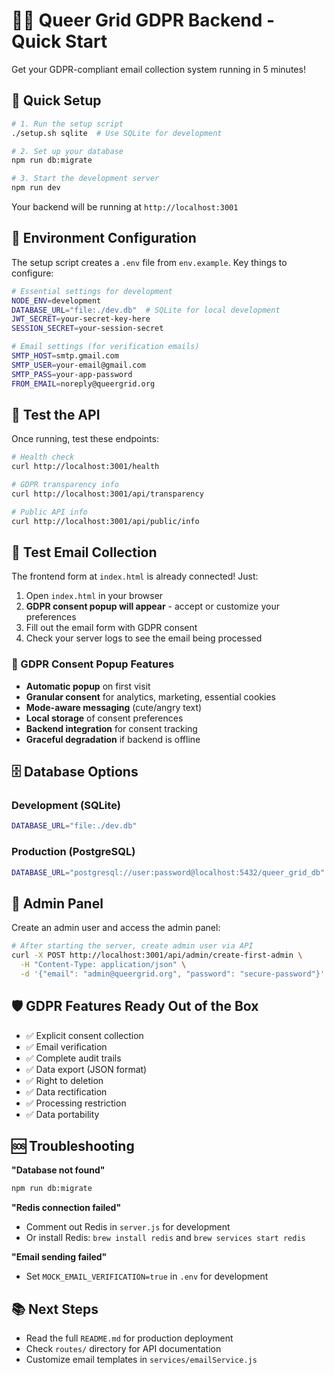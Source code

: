 # 🏳️‍🌈 Queer Grid GDPR Backend - Quick Start

Get your GDPR-compliant email collection system running in 5 minutes!

## 🚀 Quick Setup

```bash
# 1. Run the setup script
./setup.sh sqlite  # Use SQLite for development

# 2. Set up your database
npm run db:migrate

# 3. Start the development server
npm run dev
```

Your backend will be running at `http://localhost:3001`

## 🔧 Environment Configuration

The setup script creates a `.env` file from `env.example`. Key things to configure:

```bash
# Essential settings for development
NODE_ENV=development
DATABASE_URL="file:./dev.db"  # SQLite for local development
JWT_SECRET=your-secret-key-here
SESSION_SECRET=your-session-secret

# Email settings (for verification emails)
SMTP_HOST=smtp.gmail.com
SMTP_USER=your-email@gmail.com
SMTP_PASS=your-app-password
FROM_EMAIL=noreply@queergrid.org
```

## 🧪 Test the API

Once running, test these endpoints:

```bash
# Health check
curl http://localhost:3001/health

# GDPR transparency info
curl http://localhost:3001/api/transparency

# Public API info
curl http://localhost:3001/api/public/info
```

## 📧 Test Email Collection

The frontend form at `index.html` is already connected! Just:

1. Open `index.html` in your browser
2. **GDPR consent popup will appear** - accept or customize your preferences
3. Fill out the email form with GDPR consent
4. Check your server logs to see the email being processed

### 🍪 GDPR Consent Popup Features

- **Automatic popup** on first visit
- **Granular consent** for analytics, marketing, essential cookies
- **Mode-aware messaging** (cute/angry text)
- **Local storage** of consent preferences
- **Backend integration** for consent tracking
- **Graceful degradation** if backend is offline

## 🗄️ Database Options

### Development (SQLite)
```bash
DATABASE_URL="file:./dev.db"
```

### Production (PostgreSQL)
```bash
DATABASE_URL="postgresql://user:password@localhost:5432/queer_grid_db"
```

## 🔐 Admin Panel

Create an admin user and access the admin panel:

```bash
# After starting the server, create admin user via API
curl -X POST http://localhost:3001/api/admin/create-first-admin \
  -H "Content-Type: application/json" \
  -d '{"email": "admin@queergrid.org", "password": "secure-password"}'
```

## 🛡️ GDPR Features Ready Out of the Box

- ✅ Explicit consent collection
- ✅ Email verification
- ✅ Complete audit trails
- ✅ Data export (JSON format)
- ✅ Right to deletion
- ✅ Data rectification
- ✅ Processing restriction
- ✅ Data portability

## 🆘 Troubleshooting

**"Database not found"**
```bash
npm run db:migrate
```

**"Redis connection failed"**
- Comment out Redis in `server.js` for development
- Or install Redis: `brew install redis` and `brew services start redis`

**"Email sending failed"**
- Set `MOCK_EMAIL_VERIFICATION=true` in `.env` for development

## 📚 Next Steps

- Read the full `README.md` for production deployment
- Check `routes/` directory for API documentation
- Customize email templates in `services/emailService.js` 